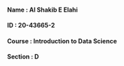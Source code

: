 <h4> Name    : Al Shakib E Elahi </h4>
<h4> ID      : 20-43665-2 </h4>
<h4> Course  : Introduction to Data Science </h4>
<h4> Section : D </h4>
